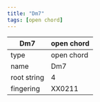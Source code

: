 ```yaml
---
title: "Dm7"
tags: [open chord]
---
```


|Dm7|open chord|
|---|---|
|type|open chord|
|name|Dm7|
|root string|4|
|fingering|XX0211|
